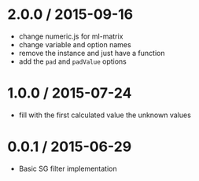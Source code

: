 2.0.0 / 2015-09-16
==================

* change numeric.js for ml-matrix
* change variable and option names
* remove the instance and just have a function
* add the `pad` and `padValue` options

1.0.0 / 2015-07-24
==================

* fill with the first calculated value the unknown values

0.0.1 / 2015-06-29
==================

* Basic SG filter implementation
